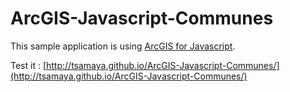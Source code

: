 ArcGIS-Javascript-Communes
==========================

This sample application is using [ArcGIS for Javascript](http://js.arcgis.com).


Test it : [http://tsamaya.github.io/ArcGIS-Javascript-Communes/](http://tsamaya.github.io/ArcGIS-Javascript-Communes/)
